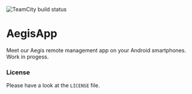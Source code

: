 ![TeamCity build status](http://51.15.108.54:8111/app/rest/builds/buildType:id:KotlinAndroidAegisApp_Build/statusIcon.svg)

# AegisApp
Meet our Aegis remote management app on your Android smartphones. Work in progess.

### License
Please have a look at the `LICENSE` file.
